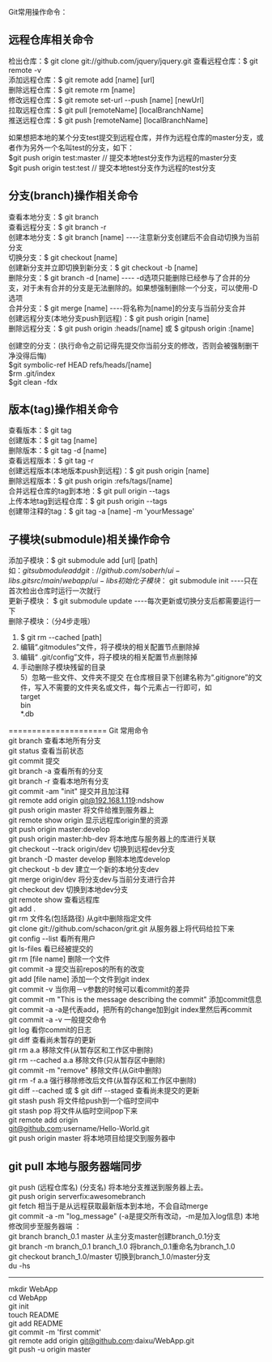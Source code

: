 Git常用操作命令：
## 远程仓库相关命令  
检出仓库：$ git clone git://github.com/jquery/jquery.git
查看远程仓库：$ git remote -v  
添加远程仓库：$ git remote add [name] [url]  
删除远程仓库：$ git remote rm [name]  
修改远程仓库：$ git remote set-url --push [name] [newUrl]  
拉取远程仓库：$ git pull [remoteName] [localBranchName]  
推送远程仓库：$ git push [remoteName] [localBranchName]  

如果想把本地的某个分支test提交到远程仓库，并作为远程仓库的master分支，或者作为另外一个名叫test的分支，如下：  
$git push origin test:master         // 提交本地test分支作为远程的master分支  
$git push origin test:test              // 提交本地test分支作为远程的test分支

## 分支(branch)操作相关命令
查看本地分支：$ git branch  
查看远程分支：$ git branch -r  
创建本地分支：$ git branch [name] ----注意新分支创建后不会自动切换为当前分支  
切换分支：$ git checkout [name]  
创建新分支并立即切换到新分支：$ git checkout -b [name]  
删除分支：$ git branch -d [name] ---- -d选项只能删除已经参与了合并的分支，对于未有合并的分支是无法删除的。如果想强制删除一个分支，可以使用-D选项  
合并分支：$ git merge [name] ----将名称为[name]的分支与当前分支合并  
创建远程分支(本地分支push到远程)：$ git push origin [name]  
删除远程分支：$ git push origin :heads/[name] 或 $ gitpush origin :[name]   

创建空的分支：(执行命令之前记得先提交你当前分支的修改，否则会被强制删干净没得后悔)  
$git symbolic-ref HEAD refs/heads/[name]  
$rm .git/index  
$git clean -fdx

## 版本(tag)操作相关命令
查看版本：$ git tag  
创建版本：$ git tag [name]  
删除版本：$ git tag -d [name]  
查看远程版本：$ git tag -r  
创建远程版本(本地版本push到远程)：$ git push origin [name]  
删除远程版本：$ git push origin :refs/tags/[name]  
合并远程仓库的tag到本地：$ git pull origin --tags  
上传本地tag到远程仓库：$ git push origin --tags  
创建带注释的tag：$ git tag -a [name] -m 'yourMessage'  

## 子模块(submodule)相关操作命令
添加子模块：$ git submodule add [url] [path]    
   如：$git submodule add     git://github.com/soberh/ui-libs.git     src/main/webapp/ui-libs    
初始化子模块：$ git submodule init  ----只在首次检出仓库时运行一次就行  
更新子模块： $ git submodule update ----每次更新或切换分支后都需要运行一下  
删除子模块：（分4步走哦）  
 1) $ git rm --cached [path]  
 2) 编辑“.gitmodules”文件，将子模块的相关配置节点删除掉  
 3) 编辑“ .git/config”文件，将子模块的相关配置节点删除掉  
 4) 手动删除子模块残留的目录  
5）忽略一些文件、文件夹不提交
在仓库根目录下创建名称为“.gitignore”的文件，写入不需要的文件夹名或文件，每个元素占一行即可，如  
target  
bin  
\*.db

=====================
Git 常用命令  
git branch 查看本地所有分支  
git status 查看当前状态   
git commit 提交   
git branch -a 查看所有的分支  
git branch -r 查看本地所有分支  
git commit -am "init" 提交并且加注释   
git remote add origin git@192.168.1.119:ndshow  
git push origin master 将文件给推到服务器上   
git remote show origin 显示远程库origin里的资源   
git push origin master:develop  
git push origin master:hb-dev 将本地库与服务器上的库进行关联   
git checkout --track origin/dev 切换到远程dev分支  
git branch -D master develop 删除本地库develop  
git checkout -b dev 建立一个新的本地分支dev  
git merge origin/dev 将分支dev与当前分支进行合并  
git checkout dev 切换到本地dev分支  
git remote show 查看远程库  
git add .  
git rm 文件名(包括路径) 从git中删除指定文件  
git clone git://github.com/schacon/grit.git 从服务器上将代码给拉下来  
git config --list 看所有用户  
git ls-files 看已经被提交的  
git rm [file name] 删除一个文件  
git commit -a 提交当前repos的所有的改变  
git add [file name] 添加一个文件到git index  
git commit -v 当你用－v参数的时候可以看commit的差异  
git commit -m "This is the message describing the commit" 添加commit信息  
git commit -a -a是代表add，把所有的change加到git index里然后再commit  
git commit -a -v 一般提交命令  
git log 看你commit的日志  
git diff 查看尚未暂存的更新  
git rm a.a 移除文件(从暂存区和工作区中删除)  
git rm --cached a.a 移除文件(只从暂存区中删除)  
git commit -m "remove" 移除文件(从Git中删除)  
git rm -f a.a 强行移除修改后文件(从暂存区和工作区中删除)  
git diff --cached 或 $ git diff --staged 查看尚未提交的更新  
git stash push 将文件给push到一个临时空间中  
git stash pop 将文件从临时空间pop下来  
git remote add origin    
git@github.com:username/Hello-World.git    
git push origin master 将本地项目给提交到服务器中  

## git pull 本地与服务器端同步
git push (远程仓库名) (分支名) 将本地分支推送到服务器上去。  
git push origin serverfix:awesomebranch  
git fetch 相当于是从远程获取最新版本到本地，不会自动merge  
git commit -a -m "log_message" (-a是提交所有改动，-m是加入log信息) 本地修改同步至服务器端 ：  
git branch branch_0.1 master 从主分支master创建branch_0.1分支  
git branch -m branch_0.1 branch_1.0 将branch_0.1重命名为branch_1.0  
git checkout branch_1.0/master 切换到branch_1.0/master分支  
du -hs

-----------------------------------------------------------
mkdir WebApp  
cd WebApp  
git init  
touch README  
git add README  
git commit -m 'first commit'  
git remote add origin git@github.com:daixu/WebApp.git  
git push -u origin master  
